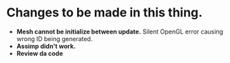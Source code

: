 # Changes to be made in this thing.

- **Mesh cannot be initialize between update.** Silent OpenGL error causing wrong ID being generated.
- **Assimp didn't work.**
- **Review da code**

 
